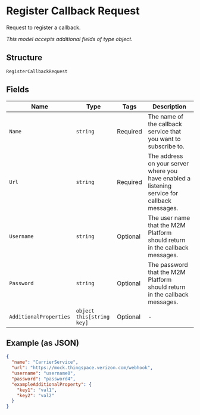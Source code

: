 
# Register Callback Request

Request to register a callback.

*This model accepts additional fields of type object.*

## Structure

`RegisterCallbackRequest`

## Fields

| Name | Type | Tags | Description |
|  --- | --- | --- | --- |
| `Name` | `string` | Required | The name of the callback service that you want to subscribe to. |
| `Url` | `string` | Required | The address on your server where you have enabled a listening service for callback messages. |
| `Username` | `string` | Optional | The user name that the M2M Platform should return in the callback messages. |
| `Password` | `string` | Optional | The password that the M2M Platform should return in the callback messages. |
| `AdditionalProperties` | `object this[string key]` | Optional | - |

## Example (as JSON)

```json
{
  "name": "CarrierService",
  "url": "https://mock.thingspace.verizon.com/webhook",
  "username": "username0",
  "password": "password4",
  "exampleAdditionalProperty": {
    "key1": "val1",
    "key2": "val2"
  }
}
```


